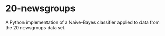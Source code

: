 20-newsgroups
=============

A Python implementation of a Naive-Bayes classifier applied to data from the 20 newsgroups data set.
